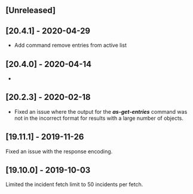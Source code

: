 ## [Unreleased]


## [20.4.1] - 2020-04-29
- Add command remove entries from active list

## [20.4.0] - 2020-04-14
-

## [20.2.3] - 2020-02-18
- Fixed an issue where the output for the ***as-get-entries*** command was not in the incorrect format for results with a large number of objects.

## [19.11.1] - 2019-11-26
Fixed an issue with the response encoding.

## [19.10.0] - 2019-10-03
Limited the incident fetch limit to 50 incidents per fetch.

